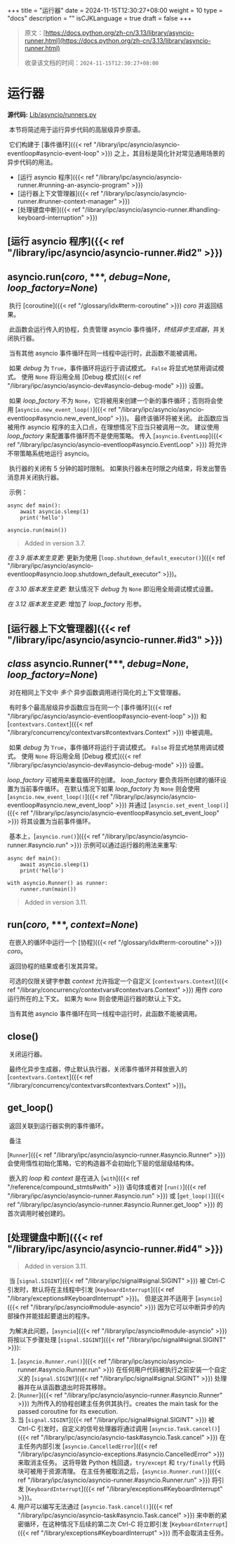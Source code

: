 +++
title = "运行器"
date = 2024-11-15T12:30:27+08:00
weight = 10
type = "docs"
description = ""
isCJKLanguage = true
draft = false
+++

> 原文：[https://docs.python.org/zh-cn/3.13/library/asyncio-runner.html](https://docs.python.org/zh-cn/3.13/library/asyncio-runner.html)
>
> 收录该文档的时间：`2024-11-15T12:30:27+08:00`

# 运行器

**源代码:** [Lib/asyncio/runners.py](https://github.com/python/cpython/tree/3.13/Lib/asyncio/runners.py)

​	本节将简述用于运行异步代码的高层级异步原语。

​	它们构建于 [事件循环]({{< ref "/library/ipc/asyncio/asyncio-eventloop#asyncio-event-loop" >}}) 之上，其目标是简化针对常见通用场景的异步代码的用法。

- [运行 asyncio 程序]({{< ref "/library/ipc/asyncio/asyncio-runner.#running-an-asyncio-program" >}})
- [运行器上下文管理器]({{< ref "/library/ipc/asyncio/asyncio-runner.#runner-context-manager" >}})
- [处理键盘中断]({{< ref "/library/ipc/asyncio/asyncio-runner.#handling-keyboard-interruption" >}})

## [运行 asyncio 程序]({{< ref "/library/ipc/asyncio/asyncio-runner.#id2" >}})

## asyncio.**run**(*coro*, ***, *debug=None*, *loop_factory=None*)

​	执行 [coroutine]({{< ref "/glossary/idx#term-coroutine" >}}) *coro* 并返回结果。

​	此函数会运行传入的协程，负责管理 asyncio 事件循环，*终结异步生成器*，并关闭执行器。

​	当有其他 asyncio 事件循环在同一线程中运行时，此函数不能被调用。

​	如果 *debug* 为 `True`，事件循环将运行于调试模式。 `False` 将显式地禁用调试模式。 使用 `None` 将沿用全局 [Debug 模式]({{< ref "/library/ipc/asyncio/asyncio-dev#asyncio-debug-mode" >}}) 设置。

​	如果 *loop_factory* 不为 `None`，它将被用来创建一个新的事件循环；否则将会使用 [`asyncio.new_event_loop()`]({{< ref "/library/ipc/asyncio/asyncio-eventloop#asyncio.new_event_loop" >}})。 最终该循环将被关闭。 此函数应当被用作 asyncio 程序的主入口点，在理想情况下应当只被调用一次。 建议使用 *loop_factory* 来配置事件循环而不是使用策略。 传入 [`asyncio.EventLoop`]({{< ref "/library/ipc/asyncio/asyncio-eventloop#asyncio.EventLoop" >}}) 将允许不带策略系统地运行 asyncio。

​	执行器的关闭有 5 分钟的超时限制。 如果执行器未在时限之内结束，将发出警告消息并关闭执行器。

​	示例：

```
async def main():
    await asyncio.sleep(1)
    print('hello')

asyncio.run(main())
```

> Added in version 3.7.
>

*在 3.9 版本发生变更:* 更新为使用 [`loop.shutdown_default_executor()`]({{< ref "/library/ipc/asyncio/asyncio-eventloop#asyncio.loop.shutdown_default_executor" >}})。

*在 3.10 版本发生变更:* 默认情况下 *debug* 为 `None` 即沿用全局调试模式设置。

*在 3.12 版本发生变更:* 增加了 *loop_factory* 形参。

## [运行器上下文管理器]({{< ref "/library/ipc/asyncio/asyncio-runner.#id3" >}})

## *class* asyncio.**Runner**(***, *debug=None*, *loop_factory=None*)

​	对在相同上下文中 *多个* 异步函数调用进行简化的上下文管理器。

​	有时多个最高层级异步函数应当在同一个 [事件循环]({{< ref "/library/ipc/asyncio/asyncio-eventloop#asyncio-event-loop" >}}) 和 [`contextvars.Context`]({{< ref "/library/concurrency/contextvars#contextvars.Context" >}}) 中被调用。

​	如果 *debug* 为 `True`，事件循环将运行于调试模式。 `False` 将显式地禁用调试模式。 使用 `None` 将沿用全局 [Debug 模式]({{< ref "/library/ipc/asyncio/asyncio-dev#asyncio-debug-mode" >}}) 设置。

*loop_factory* 可被用来重载循环的创建。 *loop_factory* 要负责将所创建的循环设置为当前事件循环。 在默认情况下如果 *loop_factory* 为 `None` 则会使用 [`asyncio.new_event_loop()`]({{< ref "/library/ipc/asyncio/asyncio-eventloop#asyncio.new_event_loop" >}}) 并通过 [`asyncio.set_event_loop()`]({{< ref "/library/ipc/asyncio/asyncio-eventloop#asyncio.set_event_loop" >}}) 将其设置为当前事件循环。

​	基本上，[`asyncio.run()`]({{< ref "/library/ipc/asyncio/asyncio-runner.#asyncio.run" >}}) 示例可以通过运行器的用法来重写:

```
async def main():
    await asyncio.sleep(1)
    print('hello')

with asyncio.Runner() as runner:
    runner.run(main())
```

> Added in version 3.11.
>

## **run**(*coro*, ***, *context=None*)

​	在嵌入的循环中运行一个 [协程]({{< ref "/glossary/idx#term-coroutine" >}}) *coro*。

​	返回协程的结果或者引发其异常。

​	可选的仅限关键字参数 *context* 允许指定一个自定义 [`contextvars.Context`]({{< ref "/library/concurrency/contextvars#contextvars.Context" >}}) 用作 *coro* 运行所在的上下文。 如果为 `None` 则会使用运行器的默认上下文。

​	当有其他 asyncio 事件循环在同一线程中运行时，此函数不能被调用。

## **close**()

​	关闭运行器。

​	最终化异步生成器，停止默认执行器，关闭事件循环并释放嵌入的 [`contextvars.Context`]({{< ref "/library/concurrency/contextvars#contextvars.Context" >}})。

## **get_loop**()

​	返回关联到运行器实例的事件循环。

​	备注

 

[`Runner`]({{< ref "/library/ipc/asyncio/asyncio-runner.#asyncio.Runner" >}}) 会使用惰性初始化策略，它的构造器不会初始化下层的低层级结构体。

​	嵌入的 *loop* 和 *context* 是在进入 [`with`]({{< ref "/reference/compound_stmts#with" >}}) 语句体或者对 [`run()`]({{< ref "/library/ipc/asyncio/asyncio-runner.#asyncio.run" >}}) 或 [`get_loop()`]({{< ref "/library/ipc/asyncio/asyncio-runner.#asyncio.Runner.get_loop" >}}) 的首次调用时被创建的。

## [处理键盘中断]({{< ref "/library/ipc/asyncio/asyncio-runner.#id4" >}})

> Added in version 3.11.
>

​	当 [`signal.SIGINT`]({{< ref "/library/ipc/signal#signal.SIGINT" >}}) 被 Ctrl-C 引发时，默认将在主线程中引发 [`KeyboardInterrupt`]({{< ref "/library/exceptions#KeyboardInterrupt" >}})。 但是这并不适用于 [`asyncio`]({{< ref "/library/ipc/asyncio#module-asyncio" >}}) 因为它可以中断异步的内部操作并能挂起要退出的程序。

​	为解决此问题，[`asyncio`]({{< ref "/library/ipc/asyncio#module-asyncio" >}}) 将按以下步骤处理 [`signal.SIGINT`]({{< ref "/library/ipc/signal#signal.SIGINT" >}}):

1. [`asyncio.Runner.run()`]({{< ref "/library/ipc/asyncio/asyncio-runner.#asyncio.Runner.run" >}}) 在任何用户代码被执行之前安装一个自定义的 [`signal.SIGINT`]({{< ref "/library/ipc/signal#signal.SIGINT" >}}) 处理器并在从该函数退出时将其移除。
2. [`Runner`]({{< ref "/library/ipc/asyncio/asyncio-runner.#asyncio.Runner" >}}) 为所传入的协程创建主任务供其执行。creates the main task for the passed coroutine for its execution.
3. 当 [`signal.SIGINT`]({{< ref "/library/ipc/signal#signal.SIGINT" >}}) 被 Ctrl-C 引发时，自定义的信号处理器将通过调用 [`asyncio.Task.cancel()`]({{< ref "/library/ipc/asyncio/asyncio-task#asyncio.Task.cancel" >}}) 在主任务内部引发 [`asyncio.CancelledError`]({{< ref "/library/ipc/asyncio/asyncio-exceptions.#asyncio.CancelledError" >}}) 来取消主任务。 这将导致 Python 栈回退，`try/except` 和 `try/finally` 代码块可被用于资源清理。 在主任务被取消之后，[`asyncio.Runner.run()`]({{< ref "/library/ipc/asyncio/asyncio-runner.#asyncio.Runner.run" >}}) 将引发 [`KeyboardInterrupt`]({{< ref "/library/exceptions#KeyboardInterrupt" >}})。
4. 用户可以编写无法通过 [`asyncio.Task.cancel()`]({{< ref "/library/ipc/asyncio/asyncio-task#asyncio.Task.cancel" >}}) 来中断的紧密循环，在这种情况下后续的第二次 Ctrl-C 将立即引发 [`KeyboardInterrupt`]({{< ref "/library/exceptions#KeyboardInterrupt" >}}) 而不会取消主任务。
